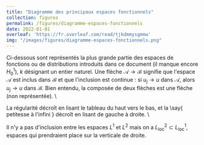 ```yaml
---
title: "Diagramme des principaux espaces fonctionnels"
collection: figures
permalink: /figures/diagramme-espaces-fonctionnels
date: 2022-01-01
overleaf: 'https://fr.overleaf.com/read/tjkdmmysgmmw'
img: "/images/figures/diagramme-espaces-fonctionnels.png"
---
```


Ci-dessous sont représentés la plus grande partie des espaces de fonctions ou de distributions introduits dans ce document (il manque encore $H^1_0$), $k$ désignant un entier naturel. Une flèche $\mathcal{A} \to \mathcal{B}$ signifie que l'espace $\mathcal{A}$ est inclus dans $\mathcal{B}$ et que l'inclusion est continue : si $u_j \to u$ dans $\mathcal{A}$, alors $u_j \to u$ dans $\mathcal{B}$. Bien entendu, la composée de deux flèches est une flèche (non représentée). \\

La régularité décroît en lisant le tableau du haut vers le bas, et la \say{ petitesse à l'infini } décroît en lisant de gauche à droite. \\

Il n'y a pas d'inclusion entre les espaces $L^1$ et $L^2$ mais on a $L^2_\mathrm{loc} \subset L^1_\mathrm{loc}$, espaces qui prendraient place sur la verticale de droite. 